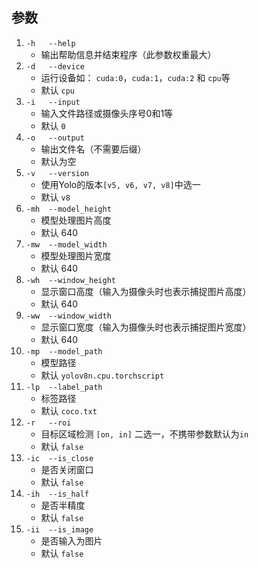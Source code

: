 ## 参数
1. `-h   --help`
    + 输出帮助信息并结束程序（此参数权重最大）
2. `-d   --device`        
    + 运行设备如： `cuda:0`，`cuda:1`，`cuda:2` 和 `cpu`等 
    + 默认 `cpu`
3. `-i   --input`
    + 输入文件路径或摄像头序号0和1等
    + 默认 `0`
4. `-o   --output`
    + 输出文件名（不需要后缀）
    + 默认为空
5. `-v   --version`
    + 使用Yolo的版本`[v5, v6, v7, v8]`中选一
    + 默认 `v8`
6. `-mh  --model_height`
    + 模型处理图片高度
    + 默认 640
7. `-mw  --model_width`
    + 模型处理图片宽度
    + 默认 640
8. `-wh  --window_height`
    + 显示窗口高度（输入为摄像头时也表示捕捉图片高度）
    + 默认 640
9. `-ww  --window_width`
    + 显示窗口宽度（输入为摄像头时也表示捕捉图片宽度）
    + 默认 640
10. `-mp  --model_path`
    + 模型路径
    + 默认 `yolov8n.cpu.torchscript`
11. `-lp  --label_path`
    + 标签路径
    + 默认 `coco.txt`
12. `-r   --roi`
    + 目标区域检测 `[on, in]` 二选一，不携带参数默认为`in`
    + 默认 `false`
13. `-ic  --is_close`
    + 是否关闭窗口
    + 默认 `false`
14. `-ih  --is_half`
    + 是否半精度
    + 默认 `false`
15. `-ii  --is_image`
    + 是否输入为图片
    + 默认 `false`

